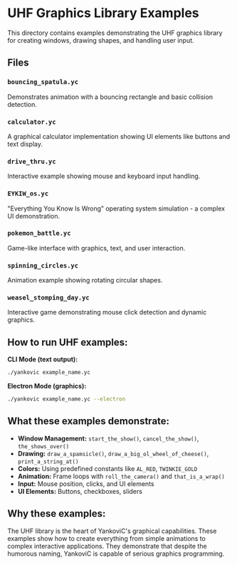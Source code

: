 # UHF Graphics Library Examples

This directory contains examples demonstrating the UHF graphics library for creating windows, drawing shapes, and handling user input.

## Files

### `bouncing_spatula.yc`
Demonstrates animation with a bouncing rectangle and basic collision detection.

### `calculator.yc`
A graphical calculator implementation showing UI elements like buttons and text display.

### `drive_thru.yc`
Interactive example showing mouse and keyboard input handling.

### `EYKIW_os.yc`
"Everything You Know Is Wrong" operating system simulation - a complex UI demonstration.

### `pokemon_battle.yc`
Game-like interface with graphics, text, and user interaction.

### `spinning_circles.yc`
Animation example showing rotating circular shapes.

### `weasel_stomping_day.yc`
Interactive game demonstrating mouse click detection and dynamic graphics.

## How to run UHF examples:

**CLI Mode (text output):**
```bash
./yankovic example_name.yc
```

**Electron Mode (graphics):**
```bash
./yankovic example_name.yc --electron
```

## What these examples demonstrate:

- **Window Management:** `start_the_show()`, `cancel_the_show()`, `the_shows_over()`
- **Drawing:** `draw_a_spamsicle()`, `draw_a_big_ol_wheel_of_cheese()`, `print_a_string_at()`
- **Colors:** Using predefined constants like `AL_RED`, `TWINKIE_GOLD`
- **Animation:** Frame loops with `roll_the_camera()` and `that_is_a_wrap()`
- **Input:** Mouse position, clicks, and UI elements
- **UI Elements:** Buttons, checkboxes, sliders

## Why these examples:

The UHF library is the heart of YankoviC's graphical capabilities. These examples show how to create everything from simple animations to complex interactive applications. They demonstrate that despite the humorous naming, YankoviC is capable of serious graphics programming.
